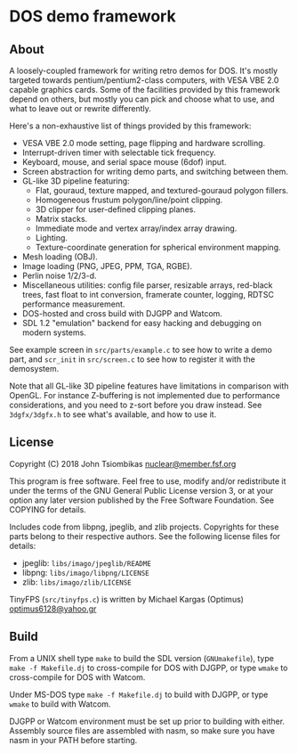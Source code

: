 DOS demo framework
==================

About
-----
A loosely-coupled framework for writing retro demos for DOS. It's mostly
targeted towards pentium/pentium2-class computers, with VESA VBE 2.0 capable
graphics cards. Some of the facilities provided by this framework depend on
others, but mostly you can pick and choose what to use, and what to leave out or
rewrite differently.

Here's a non-exhaustive list of things provided by this framework:

 - VESA VBE 2.0 mode setting, page flipping and hardware scrolling.
 - Interrupt-driven timer with selectable tick frequency.
 - Keyboard, mouse, and serial space mouse (6dof) input.
 - Screen abstraction for writing demo parts, and switching between them.
 - GL-like 3D pipeline featuring:
   * Flat, gouraud, texture mapped, and textured-gouraud polygon fillers.
   * Homogeneous frustum polygon/line/point clipping.
   * 3D clipper for user-defined clipping planes.
   * Matrix stacks.
   * Immediate mode and vertex array/index array drawing.
   * Lighting.
   * Texture-coordinate generation for spherical environment mapping.
 - Mesh loading (OBJ).
 - Image loading (PNG, JPEG, PPM, TGA, RGBE).
 - Perlin noise 1/2/3-d.
 - Miscellaneous utilities: config file parser, resizable arrays, red-black
   trees, fast float to int conversion, framerate counter, logging, RDTSC
   performance measurement.
 - DOS-hosted and cross build with DJGPP and Watcom.
 - SDL 1.2 "emulation" backend for easy hacking and debugging on modern systems.

See example screen in `src/parts/example.c` to see how to write a demo part,
and `scr_init` in `src/screen.c` to see how to register it with the demosystem.

Note that all GL-like 3D pipeline features have limitations in comparison with
OpenGL. For instance Z-buffering is not implemented due to performance
considerations, and you need to z-sort before you draw instead. See
`3dgfx/3dgfx.h` to see what's available, and how to use it.

License
-------
Copyright (C) 2018 John Tsiombikas <nuclear@member.fsf.org>

This program is free software. Feel free to use, modify and/or redistribute it
under the terms of the GNU General Public License version 3, or at your option
any later version published by the Free Software Foundation. See COPYING for
details.

Includes code from libpng, jpeglib, and zlib projects. Copyrights for these
parts belong to their respective authors. See the following license files for
details:
 - jpeglib: `libs/imago/jpeglib/README`
 - libpng: `libs/imago/libpng/LICENSE`
 - zlib: `libs/imago/zlib/LICENSE`

TinyFPS (`src/tinyfps.c`) is written by Michael Kargas (Optimus) <optimus6128@yahoo.gr>

Build
-----
From a UNIX shell type `make` to build the SDL version (`GNUmakefile`), type
`make -f Makefile.dj` to cross-compile for DOS with DJGPP, or type `wmake` to
cross-compile for DOS with Watcom.

Under MS-DOS type `make -f Makefile.dj` to build with DJGPP, or type `wmake` to
build with Watcom.

DJGPP or Watcom environment must be set up prior to building with either.
Assembly source files are assembled with nasm, so make sure you have nasm in
your PATH before starting.
